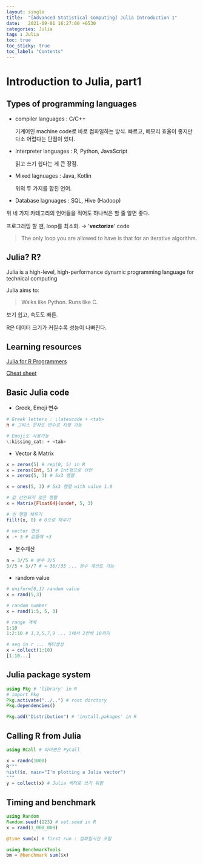 ```yaml
---
layout: single
title:  "[Advanced Statistical Computing] Julia Introduction 1"
date:   2021-09-01 16:27:00 +0530
categories: Julia
tags : Julia
toc: true
toc_sticky: true
toc_label: "Contents"
---
```


# Introduction to Julia, part1

## Types of programming languages

- compiler languages : C/C++

    기계어인 machine code로 바로 컴파일하는 방식. 빠르고, 메모리 효율이 좋지만 다소 어렵다는 단점이 있다.

- Interpreter languages : R, Python, JavaScript

    읽고 쓰기 쉽다는 게 큰 장점.

- Mixed lagnuages : Java, Kotlin

    위의 두 가지를 합친 언어. 

- Database lagnuages : SQL, Hive (Hadoop)

위 네 가지 카테고리의 언어들을 적어도 하나씩은 할 줄 알면 좋다.

프로그래밍 할 땐, loop를 최소화. → '**vectorize**' code

> The only loop you are allowed to have is that for an iterative algorithm.

## Julia? R?

Julia is a high-level, high-performance dynamic programming language for technical computing

Julia aims to:

> Walks like Python. Runs like C.

보기 쉽고, 속도도 빠른.

R은 데이터 크기가 커질수록 성능이 나빠진다. 

## Learning resources

[Julia for R Programmers](http://pages.stat.wisc.edu/~bates/JuliaForRProgrammers.pdf)

[Cheat sheet](https://juliadocs.github.io/Julia-Cheat-Sheet/)

## Basic Julia code

- Greek, Emoji 변수

```julia
# Greek letters : \latexcode + <tab>
π # 그리스 문자도 변수로 지정 가능

# Emoji도 사용가능
\:kissing_cat: + <tab>
```

- Vector & Matrix

```julia
x = zeros(5) # rep(0, 5) in R
x = zeros(Int, 5) # Int형으로 선언
x = zeros(5, 3) # 5x3 행렬

x = ones(5, 3) # 5x3 행렬 with value 1.0

# 값 선언되지 않은 행렬
x = Matrix{Float64}(undef, 5, 3)

# 빈 행렬 채우기
fill!(x, 0) # 0으로 채우기

# vector 연산
x .+ 3 # 값들에 +3
```

- 분수계산

```julia
a = 3//5 # 분수 3/5
3//5 + 3//7 # = 36//35 ... 분수 계산도 가능
```

- random value

```julia
# uniform[0,1) random value
x = rand(5,3)

# random number
x = rand(1:5, 5, 3)

# range 객체
1:10
1:2:10 # 1,3,5,7,9 ... 1에서 2칸씩 10까지

# seq in r ... 벡터생성
x = collect(1:10)
[1:10...]
```

## Julia package system

```julia
using Pkg # 'library' in R 
# import Pkg
Pkg.activate("../..") # root dirctory
Pkg.dependencies()

Pkg.add("Distribution") # 'install.pakages' in R
```

## Calling R from Julia

```julia
using RCall # 파이썬은 PyCall

x = randn(1000)
R"""
hist($x, main="I'm plotting a Julia vector")
"""
y = collect(x) # Julia 벡터로 쓰기 위함
```

## Timing and benchmark

```julia
using Random
Random.seed!(123) # set.seed in R
x = rand(1_000_000)

@time sum(x) # first run : 컴파일시간 포함
```

```julia
using BenchmarkTools
bm = @benchmark sum($x)
```